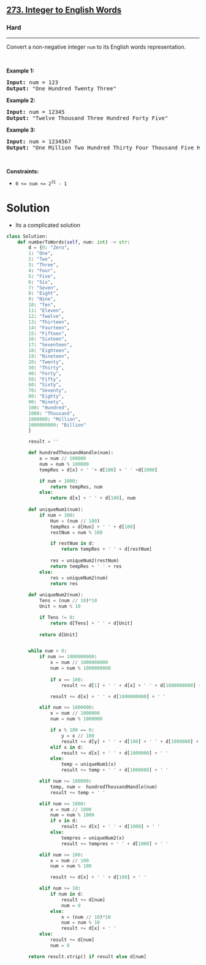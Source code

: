 <h2><a href="https://leetcode.com/problems/integer-to-english-words">273. Integer to English Words</a></h2><h3>Hard</h3><hr><p>Convert a non-negative integer <code>num</code> to its English words representation.</p>

<p>&nbsp;</p>
<p><strong class="example">Example 1:</strong></p>

<pre>
<strong>Input:</strong> num = 123
<strong>Output:</strong> &quot;One Hundred Twenty Three&quot;
</pre>

<p><strong class="example">Example 2:</strong></p>

<pre>
<strong>Input:</strong> num = 12345
<strong>Output:</strong> &quot;Twelve Thousand Three Hundred Forty Five&quot;
</pre>

<p><strong class="example">Example 3:</strong></p>

<pre>
<strong>Input:</strong> num = 1234567
<strong>Output:</strong> &quot;One Million Two Hundred Thirty Four Thousand Five Hundred Sixty Seven&quot;
</pre>

<p>&nbsp;</p>
<p><strong>Constraints:</strong></p>

<ul>
	<li><code>0 &lt;= num &lt;= 2<sup>31</sup> - 1</code></li>
</ul>


# Solution 
* Its a complicated solution 

```python
class Solution:
    def numberToWords(self, num: int) -> str:
        d = {0: "Zero",
        1: "One",
        2: "Two",
        3: "Three",
        4: "Four",
        5: "Five",
        6: "Six",
        7: "Seven",
        8: "Eight",
        9: "Nine",
        10: "Ten",
        11: "Eleven",
        12: "Twelve",
        13: "Thirteen",
        14: "Fourteen",
        15: "Fifteen",
        16: "Sixteen",
        17: "Seventeen",
        18: "Eighteen",
        19: "Nineteen",
        20: "Twenty",
        30: "Thirty",
        40: "Forty",
        50: "Fifty",
        60: "Sixty",
        70: "Seventy",
        80: "Eighty",
        90: "Ninety",
        100: "Hundred",
        1000: "Thousand",
        1000000: "Million",
        1000000000: "Billion"
        }

        result = ''

        def hundredThousandHandle(num):
            x = num // 100000
            num = num % 100000 
            tempRes = d[x] + ' '+ d[100] + ' ' +d[1000]

            if num < 1000:
                return tempRes, num 
            else:
                return d[x] + ' ' + d[100], num
        
        def uniqueNum1(num):
            if num > 100:
                Hun = (num // 100) 
                tempRes = d[Hun] + ' ' + d[100]
                restNum = num % 100

                if restNum in d:
                    return tempRes + ' ' + d[restNum]
                
                res = uniqueNum2(restNum)
                return tempRes + ' ' + res
            else:
                res = uniqueNum2(num)
                return res
        
        def uniqueNum2(num):
            Tens = (num // 10)*10
            Unit = num % 10

            if Tens != 0:
                return d[Tens] + ' ' + d[Unit]
            
            return d[Unit]


        while num > 0:
            if num >= 1000000000:
                x = num // 1000000000
                num = num % 1000000000
                
                if x == 100:
                    result += d[1] + ' ' + d[x] + ' ' + d[1000000000] + ' '

                result += d[x] + ' ' + d[1000000000] + ' '

            elif num >= 1000000:
                x = num // 1000000
                num = num % 1000000

                if x % 100 == 0:
                    y = x // 100
                    result += d[y] + ' ' + d[100] + ' ' + d[1000000] + ' '
                elif x in d:
                    result += d[x] + ' ' + d[1000000] + ' '
                else:
                    temp = uniqueNum1(x)
                    result += temp + ' ' + d[1000000] + ' '

            elif num >= 100000:
                temp, num =  hundredThousandHandle(num)
                result += temp + ' '

            elif num >= 1000:
                x = num // 1000
                num = num % 1000
                if x in d:
                    result += d[x] + ' ' + d[1000] + ' '
                else:
                    tempres = uniqueNum2(x)
                    result += tempres + ' ' + d[1000] + ' '

            elif num >= 100:
                x = num // 100
                num = num % 100

                result += d[x] + ' ' + d[100] + ' '

            elif num >= 10:
                if num in d:
                    result += d[num]
                    num = 0
                else:
                    x = (num // 10)*10
                    num = num % 10
                    result += d[x] + ' '
            else:
                result += d[num]
                num = 0

        return result.strip() if result else d[num]
```

